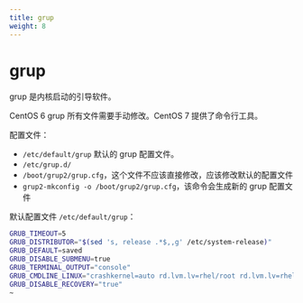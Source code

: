 ```yaml
---
title: grup
weight: 8
---
```


# grup

grup 是内核启动的引导软件。

CentOS 6 grup 所有文件需要手动修改。CentOS 7 提供了命令行工具。

配置文件：

- `/etc/default/grup` 默认的 grup 配置文件。
- `/etc/grup.d/`
- `/boot/grup2/grup.cfg`，这个文件不应该直接修改，应该修改默认的配置文件
- `grup2-mkconfig -o /boot/grup2/grup.cfg`，该命令会生成新的 grup 配置文件

默认配置文件 `/etc/default/grup`：

```bash
GRUB_TIMEOUT=5
GRUB_DISTRIBUTOR="$(sed 's, release .*$,,g' /etc/system-release)"
GRUB_DEFAULT=saved
GRUB_DISABLE_SUBMENU=true
GRUB_TERMINAL_OUTPUT="console"
GRUB_CMDLINE_LINUX="crashkernel=auto rd.lvm.lv=rhel/root rd.lvm.lv=rhel/swap rhgb quiet"
GRUB_DISABLE_RECOVERY="true"
~
```
